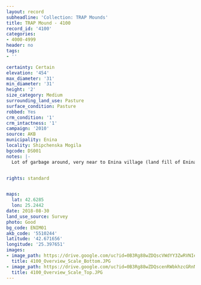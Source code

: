 ```yaml
---
layout: record
subheadline: 'Collection: TRAP Mounds'
title: TRAP Mound - 4100
record_id: '4100'
categories:
- 4000-4999
header: no
tags:
- ''

certainty: Certain
elevation: '454'
max_diameter: '31'
min_diameter: '31'
height: '2'
size_category: Medium
surrounding_land_use: Pasture
surface_condition: Pasture
robbed: Yes
crm_condition: '1'
crm_intactness: '1'
campaign: '2010'
source: AKB
municipality: Enina
locality: Shipchenska Mogila
bgcode: DS001
notes: |-
  Lot of garbage around, very near to Enina village (land fill of Enina).


rights: standard


maps:
  lat: 42.6285
  lon: 25.2442
date: 2018-08-30
land_use_source: Survey
photo: Good
bg_code: ENIM01
akb_code: '5510244'
latitude: '42.671656'
longitude: '25.397651'
images:
- image_path: https://drive.google.com/uc?id=0B3Rg88wZDQscVWdYY3ZwRVNIelE
  title: 4100_Overview_Scale_Bottom.JPG
- image_path: https://drive.google.com/uc?id=0B3Rg88wZDQscenRWbkhzcGRnNU0
  title: 4100_Overview_Scale_Top.JPG
---
```

